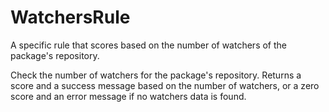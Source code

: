 # WatchersRule

A specific rule that scores based on the number of watchers of the package's repository.

Check the number of watchers for the package's repository. Returns a score and a success message based on the number of watchers, or a zero score and an error message if no watchers data is found.
